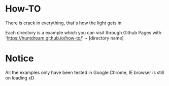 # How-TO
There is crack in everything, that's how the light gets in

Each directory is a example which you can visit through Github Pages with 'https://huntdream.github.io/how-to/' + [directory name]

# Notice
All the examples only have been tested in Google Chrome, IE browser is still on loading xD
